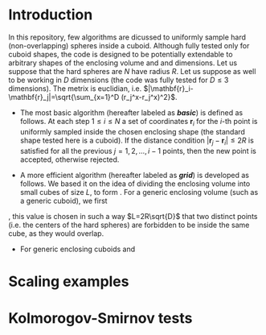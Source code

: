 # Introduction
In this repository, few algorithms are dicussed to uniformly sample hard (non-overlapping) spheres inside a cuboid. Although fully tested only for cuboid shapes, the code is designed to be potentially extendable to arbitrary shapes of the enclosing volume and and dimensions. Let us suppose that the hard spheres are $N$ have radius $R$. Let us suppose as well to be working in $D$ dimensions (the code was fully tested for $D\leq 3$ dimensions). The metrix is euclidian, i.e. $|\mathbf{r}_i-\mathbf{r}_j|=\sqrt{\sum_{x=1}^D (r_j^x-r_j^x)^2}$.

- The most basic algorithm (hereafter labeled as **_basic_**) is defined as follows. At each step $1\leq i\leq N$ a set of coordinates $\mathbf{r}_i$ for the _i_-th point is uniformly sampled inside the chosen enclosing shape (the standard shape tested here is a cuboid). If the distance condition $|\mathbf{r}_j-\mathbf{r}_i|\leq 2R$ is satisfied for all the previous $j=1, 2, \dots, i-1$ points, then the new point is accepted, otherwise rejected.

<!--- - Second, we tested another possible approach (hereafter labeled as **_joint_**), where a set of $N$ coordinates is directly sampled from the beginning. Then,--->

- A more efficient algorithm (hereafter labeled as **_grid_**) is developed as follows. We based it on the idea of dividing the enclosing volume into small cubes of size $L$, to form . For a generic enclosing volume (such as a generic cuboid), we first 

, this value is chosen in such a way $L=2R\sqrt{D}$ that two distinct points (i.e. the centers of the hard spheres) are forbidden to be inside the same cube, as they would overlap. 

-   For generic enclosing cuboids and 

# Scaling examples

# Kolmorogov-Smirnov tests
